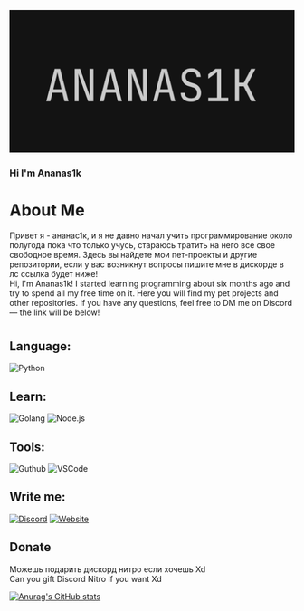 ![Header](https://github.com/Ananas1kexe/Ananas1kexe/blob/main/assets/img1.png)

### Hi I'm Ananas1k 

# About Me

Привет я - ананас1к, и я не давно начал учить программирование около полугода пока что только учусь,
стараюсь тратить на него все свое свободное время. Здесь вы найдете мои пет-проекты и другие репозитории,
если у вас возникнут вопросы пишите мне в дискорде в лс ссылка будет ниже!\
Hi, I'm Ananas1k! I started learning programming about six months ago and try to spend all my free time on it. Here you will find my pet projects and other repositories.
If you have any questions, feel free to DM me on Discord — the link will be below!

#


## Language:
![Python](https://img.shields.io/badge/-Python-090909?style=for-the-badge&logo=python)
## Learn:
![Golang](https://img.shields.io/badge/-Golang-090909?style=for-the-badge&logo=go)
![Node.js](https://img.shields.io/badge/Node.js-339933?style=for-the-badge&logo=node.js&logoColor=white)

## Tools:
![Guthub](https://img.shields.io/badge/-Guthub-090909?style=for-the-badge&logo=github)
![VSCode](https://img.shields.io/badge/-VSCode-090909?style=for-the-badge&logo=visualstudiocode)

## Write me:

[![Discord](https://img.shields.io/badge/-Discord-090909?style=for-the-badge&logo=Discord)](https://discord.com/users/1232238825934163989)
[![Website](https://img.shields.io/badge/-Website-090909?style=for-the-badge&logo=internetexplorer)](https://ananas1k.vercel.app)


## Donate
Можешь подарить дискорд нитро если хочешь Xd\
Can you gift Discord Nitro if you want Xd


[![Anurag's GitHub stats](https://github-readme-stats.vercel.app/api?username=ananas1kexe&show_icons=true&bg_color=090909&title_color=FFFFFF&text_color=FFFFFF)](https://github.com/anuraghazra/github-readme-stats)
